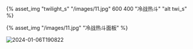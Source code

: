 
{% asset_img "twilight_s" "/images/11.jpg" 600 400 "冷战热斗" "alt twi_s" %}

{% asset_img "/images/11.jpg" "冷战热斗面板" %}

![2024-01-06T190822](\images\issue_89\2024-01-06T190822.png)